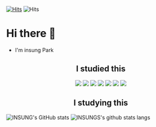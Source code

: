 [![Hits](https://hits.seeyoufarm.com/api/count/incr/badge.svg?url=https%3A%2F%2Fgithub.com%2Fgjbae1212%2Fparkincastle&count_bg=%2379C83D&title_bg=%23555555&icon=&icon_color=%23E7E7E7&title=hits&edge_flat=false)](https://hits.seeyoufarm.com)
![Hits](https://img.shields.io/github/followers/parkincastle?style=Follow)


# Hi there 👋
- I'm insung Park

<h2 align="center">I studied this</h2>
<p align="center">
  <a><img src="https://img.shields.io/badge/C-A8B9CC?style=flat-square&logo=C&logoColor=white"/></a>
  <a><img src="https://img.shields.io/badge/JAVA-007396?style=flat-square&logo=java&logoColor=white"/></a>
  <a><img src="https://img.shields.io/badge/Python-3766AB?style=flat-square&logo=Python&logoColor=white"/></a>
  <a><img src="https://img.shields.io/badge/HTML-E34F26?style=flat-square&logo=html5&logoColor=white"/></a>
  <a><img src="https://img.shields.io/badge/CSS-1572B6?style=flat-square&logo=css3&logoColor=white"/></a>
  <a><img src="https://img.shields.io/badge/Django-092E20?style=flat-square&logo=Django&logoColor=white"/></a>
  <a><img src="https://img.shields.io/badge/Node.js-339933?style=flat-square&logo=node.js&logoColor=white"/></a></br>
  

</p>

<h2 align="center">I studying this</h2>
<p align="center">
  
</p>

  ![INSUNG's GitHub stats](https://github-readme-stats.vercel.app/api?username=parkincastle&show_icons=true&theme=radical)
  ![INSUNGS's github stats langs](https://github-readme-stats.vercel.app/api/top-langs/?username=parkincastle&layout=compact&&theme=black)
  
  



   
   
   
   
   
</p>

<!--
**parkincastle/parkincastle** is a ✨ _special_ ✨ repository because its `README.md` (this file) appears on your GitHub profile.

Here are some ideas to get you started:

- 🔭 I’m currently working on ...
- 🌱 I’m currently learning ...
- 👯 I’m looking to collaborate on ...
- 🤔 I’m looking for help with ...
- 💬 Ask me about ...
- 📫 How to reach me: ...
- 😄 Pronouns: ...
- ⚡ Fun fact: ...
-->
